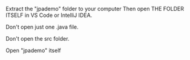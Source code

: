 Extract the "jpademo" folder to your computer
Then open THE FOLDER ITSELF in VS Code or IntelliJ IDEA.

Don't open just one .java file.

Don't open the src folder.

Open "jpademo" itself
